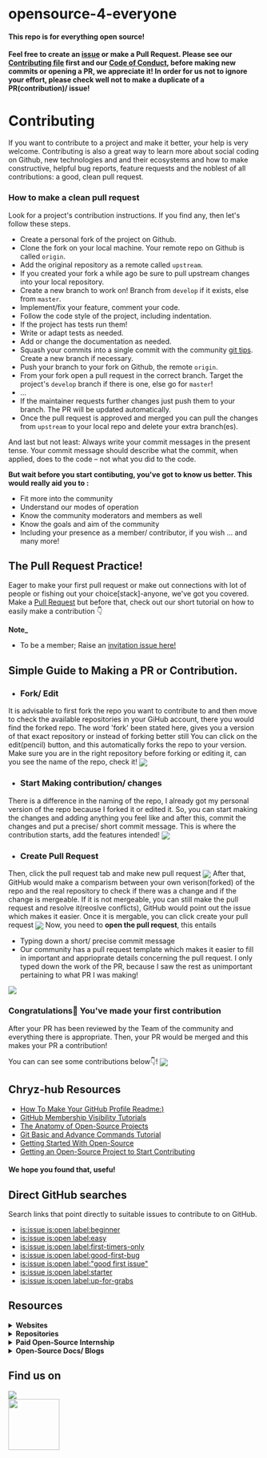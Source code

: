 # opensource-4-everyone
#### This repo is for everything open source!

__Feel free to create an [issue](https://github.com/chryz-hub/py-tutorials/issues) or make a Pull Request. Please see our [Contributing file](https://github.com/chryz-hub/py-tutorials/blob/master/CONTRIBUTING.md) 
first and our [Code of Conduct](https://github.com/chryz-hub/py-tutorials/blob/master/CODE_OF_CONDUCT.md), before making new commits or opening a PR, we appreciate it!
In order for us not to ignore your effort, please check well not to make a duplicate of a PR(contribution)/ issue!__

Contributing
============
If you want to contribute to a project and make it better, your help is very welcome. Contributing is also a great way to learn more about social coding on Github, new technologies and and their ecosystems and how to make constructive, helpful bug reports, feature requests and the noblest of all contributions: a good, clean pull request.

### How to make a clean pull request

Look for a project's contribution instructions. If you find any, then let's follow these steps.

- Create a personal fork of the project on Github.
- Clone the fork on your local machine. Your remote repo on Github is called `origin`.
- Add the original repository as a remote called `upstream`.
- If you created your fork a while ago be sure to pull upstream changes into your local repository.
- Create a new branch to work on! Branch from `develop` if it exists, else from `master`.
- Implement/fix your feature, comment your code.
- Follow the code style of the project, including indentation.
- If the project has tests run them!
- Write or adapt tests as needed.
- Add or change the documentation as needed.
- Squash your commits into a single commit with the community [git tips](https://github.com/chryz-hub/opensource-4-everyone/blob/main/git.md). Create a new branch if necessary.
- Push your branch to your fork on Github, the remote `origin`.
- From your fork open a pull request in the correct branch. Target the project's `develop` branch if there is one, else go for `master`!
- …
- If the maintainer requests further changes just push them to your branch. The PR will be updated automatically.
- Once the pull request is approved and merged you can pull the changes from `upstream` to your local repo and delete
your extra branch(es).

And last but not least: Always write your commit messages in the present tense. Your commit message should describe what the commit, when applied, does to the code – not what you did to the code.

**But wait before you start contibuting, you've got to know us better. This would really aid you to :**
 * Fit more into the community
 * Understand our modes of operation
 * Know the community moderators and members as well
 * Know the goals and aim of the community
 * Including your presence as a member/ contributor, if you wish
 ... and many more!
 
 ## The Pull Request Practice!
Eager to make your first pull request or make out connections with lot of people or fishing out your choice[stack]-anyone, we've got you covered. Make a [Pull Request](https://github.com/chryz-hub/opensource-4-everyone/blob/master/My-PR-Contribution-Practice.md) but before that, check out our short tutorial on how to easily make a contribution 👇

**Note_**
* To be a member; Raise an [invitation issue here!](https://github.com/chryz-hub/chryz-hub.github.io/issues/new?assignees=&labels=invite+me+to+the+organisation&template=invitation.md&title=Please+invite+me+to+the+GitHub+Community+Organization)
 
 ## Simple Guide to Making a PR or Contribution.
- ### Fork/ Edit
It is advisable to first fork the repo you want to contribute to and then move to check the available repositories in your GiHub account, there you would find the forked repo. The word 'fork' been stated here, gives you a version of that exact repository or instead of forking better still You can click on the edit(pencil) button, and this automatically forks the repo to your version. Make sure you are in the right repository before forking or editing it, can you see the name of the repo, check it!
<img align="center" src="https://github.com/chryzcodez/opensource-4-everyone/blob/main/pull-request-tutorial-pics/fork-edit.png" />


- ### Start Making contribution/ changes
There is a difference in the naming of the repo, I already got my personal version of the repo because I forked it or edited it. So, you can start making the changes and adding anything you feel like and after this, commit the changes and put a precise/ short commit message. This is where the contribution starts, add the features intended!
<img align="center" src="https://github.com/chryzcodez/opensource-4-everyone/blob/main/pull-request-tutorial-pics/working.png" />

- ### Create Pull Request
Then, click the pull request tab and make new pull request
<img align="center" src="https://github.com/chryzcodez/opensource-4-everyone/blob/main/pull-request-tutorial-pics/create-PR.png" />
After that, GitHub would make a comparism between your own verison(forked) of the repo and the real repository to check if there was a change and if the change is mergeable. If it is not mergeable, you can still make the pull request and resolve it(reoslve conflicts), GitHub would point out the issue which makes it easier. Once it is mergable, you can click create your pull request
<img align="center" src="https://github.com/chryzcodez/opensource-4-everyone/blob/main/pull-request-tutorial-pics/pr%20in%20progress.png" />
Now, you need to **open the pull request**, this entails
 - Typing down a short/ precise commit message
 - Our community has a pull request template which makes it easier to fill in important and apprioprate details concerning the pull request. I only typed down the work of the PR, because I saw the rest as unimportant pertaining to what PR I was making!
<img align="center" src=" https://github.com/chryzcodez/opensource-4-everyone/blob/main/pull-request-tutorial-pics/pr%20in%20progress.png" />

### Congratulations🎉 You've made your first contribution
After your PR has been reviewed by the Team of the community and everything there is appropriate. Then, your PR would be merged and this makes your PR a contribution!

You can can see some contributions below👇!
<img align="center" src="https://github.com/chryz-hub/opensource-4-everyone/blob/master/pull-request-tutorial-pics/contributed.png" />

## Chryz-hub Resources
- [How To Make Your GitHub Profile Readme:)](https://chryzcodez.hashnode.dev/how-to-make-your-github-profile-readme)
- [GitHub Membership Visibility Tutorials](https://github.com/chryz-hub/opensource-4-everyone/blob/master/membership-visibility.md)
- [The Anatomy of Open-Source Projects](https://github.com/chryz-hub/opensource-4-everyone/blob/master/anatomy-of-open-source-communities.md)
- [Git Basic and Advance Commands Tutorial](https://github.com/chryz-hub/opensource-4-everyone/blob/master/git.md)
- [Getting Started With Open-Source](https://github.com/chryz-hub/opensource-4-everyone/blob/master/starting-open-source.md)
- [Getting an Open-Source Project to Start Contributing](https://github.com/chryz-hub/opensource-4-everyone/blob/master/access-open-source-projects.md)

#### We hope you found that, usefu!

## Direct GitHub searches
Search links that point directly to suitable issues to contribute to on GitHub.
- [is:issue is:open label:beginner](https://github.com/issues?q=is%3Aissue+is%3Aopen+label%3Abeginner)
- [is:issue is:open label:easy](https://github.com/issues?q=is%3Aissue+is%3Aopen+label%3Aeasy)
- [is:issue is:open label:first-timers-only](https://github.com/issues?q=is%3Aissue+is%3Aopen+label%3Afirst-timers-only)
- [is:issue is:open label:good-first-bug](https://github.com/issues?q=is%3Aissue+is%3Aopen+label%3Agood-first-bug)
- [is:issue is:open label:"good first issue"](https://github.com/issues?q=is%3Aissue+is%3Aopen+label%3A%22good+first+issue%22)
- [is:issue is:open label:starter](https://github.com/issues?q=is%3Aissue+is%3Aopen+label%3Astarter)
- [is:issue is:open label:up-for-grabs](https://github.com/issues?q=is%3Aissue+is%3Aopen+label%3Aup-for-grabs)


## Resources

<details>
<summary>
<strong> Websites</strong>
</summary>
    <ul>
        <li><a href="https://www.codetriage.com/"> CodeTriage</a></li>
        <li><a href="https://goodfirstissue.dev/"> Good First Issue.dev Site</a></li>
        <li><a href="http://goodfirstissue.com/"> Good First Issue.com Site</a></li>
        <li><a href="https://up-for-grabs.net/"> Up-for-grabs Site</a></li>
        <li><a href="https://www.firsttimersonly.com/"> First timers only Site</a></li>
        <li><a href="https://firstcontributions.github.io/"> First contributions Site</a></li>
    </ul>
</details>

<details>
<summary>
<strong> Repositories</strong>
</summary>
    <ul>
       <li> <a href ="https://github.com/chryzcodez/opensource-4-everyone/blob/main/git.md"> Learn both basic and advanced git commands</a></li>
       <li> <a href ="https://github.com/chryzcodez/opensource-4-everyone/blob/main/starting-open-source.md"> Getting started with open source</a></li>
       <li> <a href ="https://github.com/chryzcodez/opensource-4-everyone/blob/main/access-open-source-projects.md"> How to get open source projects</a></li>
       <li> <a href ="https://github.com/chryzcodez/opensource-4-everyone/blob/main/anatomy-of-open-source-communities.md"> Anatomy of open source communities</a></li>
       <li> <a href ="http://opensource.guide/how-to-contribute/finding-a-project-to-contribute-to"> Finding a project to contribute to</a></li>
       <li> <a href ="https://github.com/MunGell/awesome-for-beginners"> Awesome First PR Opportunities repository</a></li>
   </ul>
</details>

<details>
<summary>
<strong> Paid Open-Source Internship </strong>
</summary>
    <ul>
       <li> <a href ="https://summerofcode.withgoogle.com/"> Google Summer of Codes</a></li>
       <li> <a href ="https://www.outreachy.org/"> Outreachy</a></li>
       <li> <a href ="https://developers.google.com/season-of-docs"> Google Season of Docs</a></li>
       <li> <a href ="https://wikimediafoundation.org/news/tag/internship/"> Wikimedia Internship</a></li>
   </ul>
</details>

<details>
<summary>
<strong> Open-Source Docs/ Blogs </strong>
</summary>
    <ul>
       <li> <a href ="https://docs.github.com/en/github/getting-started-with-github/finding-ways-to-contribute-to-open-source-on-github"> GitHub docs for open source</a></li>
       <li> <a href ="https://opensource.guide/how-to-contribute/"> GitHub open souce guide</a></li>
   </ul>
</details>



## Find us on
<a href="https://discord.gg/c6RhGwcP5b"><img src="https://img.shields.io/badge/Discord-7289DA?style=for-the-badge&logo=discord&logoColor=white"><br>
<a href="https://github.com/chryz-hub"><img src="https://img.shields.io/badge/GitHub-100000?style=for-the-badge&logo=github&logoColor=white" width="102px"></a><br>

